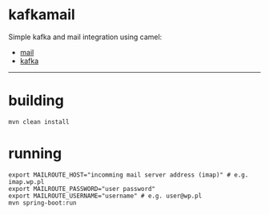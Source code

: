 # kafkamail
Simple kafka and mail integration using camel:

- [mail](https://camel.apache.org/components/latest/mail-component.html)
- [kafka](https://camel.apache.org/components/latest/kafka-component.html)

---

# building
```
mvn clean install
```

# running
```
export MAILROUTE_HOST="incomming mail server address (imap)" # e.g. imap.wp.pl
export MAILROUTE_PASSWORD="user password"
export MAILROUTE_USERNAME="username" # e.g. user@wp.pl
mvn spring-boot:run
```
